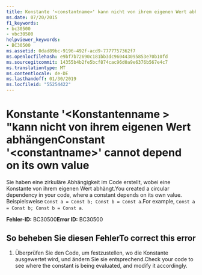 ```yaml
---
title: Konstante '<constantname>' kann nicht von ihrem eigenen Wert abhängen
ms.date: 07/20/2015
f1_keywords:
- bc30500
- vbc30500
helpviewer_keywords:
- BC30500
ms.assetid: 0dad89bc-9196-492f-acd9-7777757362f7
ms.openlocfilehash: e9bf7b72690c181bb3dc960443095853e70b10fd
ms.sourcegitcommit: 14355b4b2fe5bcf874cac96d0a9e6376b567e4c7
ms.translationtype: MT
ms.contentlocale: de-DE
ms.lasthandoff: 01/30/2019
ms.locfileid: "55254422"
---
```

# <a name="constant-constantname-cannot-depend-on-its-own-value"></a><span data-ttu-id="d51f1-102">Konstante '\<Konstantenname > "kann nicht von ihrem eigenen Wert abhängen</span><span class="sxs-lookup"><span data-stu-id="d51f1-102">Constant '\<constantname>' cannot depend on its own value</span></span>
<span data-ttu-id="d51f1-103">Sie haben eine zirkuläre Abhängigkeit im Code erstellt, wobei eine Konstante von ihrem eigenen Wert abhängt.</span><span class="sxs-lookup"><span data-stu-id="d51f1-103">You created a circular dependency in your code, where a constant depends on its own value.</span></span> <span data-ttu-id="d51f1-104">Beispielsweise `Const a = Const b; Const b = Const a`.</span><span class="sxs-lookup"><span data-stu-id="d51f1-104">For example, `Const a = Const b; Const b = Const a`.</span></span>  
  
 <span data-ttu-id="d51f1-105">**Fehler-ID:** BC30500</span><span class="sxs-lookup"><span data-stu-id="d51f1-105">**Error ID:** BC30500</span></span>  
  
## <a name="to-correct-this-error"></a><span data-ttu-id="d51f1-106">So beheben Sie diesen Fehler</span><span class="sxs-lookup"><span data-stu-id="d51f1-106">To correct this error</span></span>  
  
1.  <span data-ttu-id="d51f1-107">Überprüfen Sie den Code, um festzustellen, wo die Konstante ausgewertet wird, und ändern Sie sie entsprechend.</span><span class="sxs-lookup"><span data-stu-id="d51f1-107">Check your code to see where the constant is being evaluated, and modify it accordingly.</span></span>